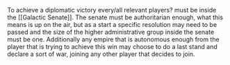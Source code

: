 To achieve a diplomatic victory every/all relevant players? must be inside the [[Galactic Senate]]. The senate must be authoritarian enough, what this means is up on the air, but as a start a specific resolution may need to be passed and the size of the higher administrative group inside the senate must be one. Additionally any empire that is autonomous enough from the player that is trying to achieve this win may choose to do a last stand and declare a sort of war, joining any other player that decides to join. 